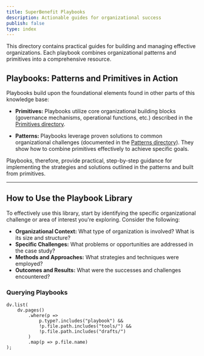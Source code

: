 ```yaml
---
title: SuperBenefit Playbooks
description: Actionable guides for organizational success
publish: false
type: index
---
```


This directory contains practical guides for building and managing effective organizations.  Each playbook combines organizational patterns and primitives into a comprehensive resource.

## Playbooks: Patterns and Primitives in Action

Playbooks build upon the foundational elements found in other parts of this knowledge base:

* **Primitives:** Playbooks utilize core organizational building blocks (governance mechanisms, operational functions, etc.) described in the [Primitives directory](artifacts/primitives/readme.md).

* **Patterns:** Playbooks leverage proven solutions to common organizational challenges (documented in the [Patterns directory](artifacts/patterns/readme.md)).  They show how to combine primitives effectively to achieve specific goals.

Playbooks, therefore, provide practical, step-by-step guidance for implementing the strategies and solutions outlined in the patterns and built from primitives.

---

## How to Use the Playbook Library

To effectively use this library, start by identifying the specific organizational challenge or area of interest you're exploring. Consider the following:

* **Organizational Context:** What type of organization is involved?  What is its size and structure?
* **Specific Challenges:** What problems or opportunities are addressed in the case study?
* **Methods and Approaches:** What strategies and techniques were employed?
* **Outcomes and Results:** What were the successes and challenges encountered?

### Querying Playbooks

```dataviewjs
dv.list(
    dv.pages()
        .where(p => 
            p.type?.includes("playbook") &&
            !p.file.path.includes("tools/") &&
            !p.file.path.includes("drafts/")
        )
        .map(p => p.file.name)
);
```

